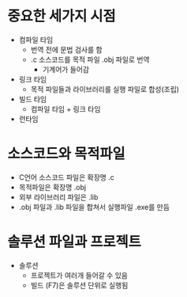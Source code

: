 # 중요한 세가지 시점
- 컴파일 타임
  - 번역 전에 문법 검사를 함 
  - .c 소스코드를 목적 파일 .obj 파일로 번역
    - 기계어가 들어감
- 링크 타임
  - 목적 파일들과 라이브러리를 실행 파일로 합성(조립)
- 빌드 타임
  - 컴파일 타임 + 링크 타임
- 런타임

# 소스코드와 목적파일
- C언어 소스코드 파일은 확장명 .c
- 목적파일은 확장명 .obj
- 외부 라이브러리 파일은 .lib
- .obj 파일과 .lib 파일을 합쳐서 실행파일 .exe를 만듬

# 솔루션 파일과 프로젝트
- 솔루션
  - 프로젝트가 여러개 들어갈 수 있음
  - 빌드 (F7)은 솔루션 단위로 실행됨

